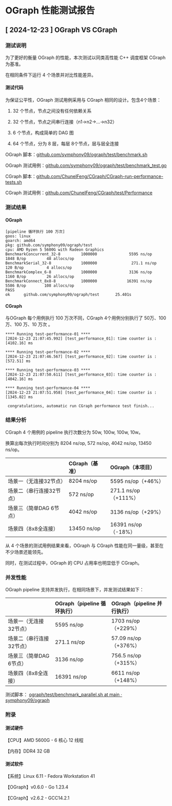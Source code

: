 # OGraph 性能测试报告

## \[ 2024-12-23 ] OGraph VS CGraph

### 测试说明

为了更好的衡量 OGraph 的性能，本次测试以同类高性能 C++ 调度框架 CGraph 为基准。

在相同条件下运行 4 个场景并对比性能差异。

#### 测试代码

为保证公平性，OGraph 测试用例采用与 CGraph 相同的设计。包含4个场景：

1.  32 个节点，节点之间没有任何依赖关系

2.  32 个节点，节点之间串行连接（n1->n2->...->n32）

3.  6 个节点，构成简单的 DAG 图

4.  64 个节点，分为 8 层，每层 8个节点，层与层全连接

OGraph 脚本：[github.com/symphony09/ograph/test/benchmark.sh](https://github.com/symphony09/ograph/blob/main/test/benchmark.sh)

OGraph 测试用例：[github.com/symphony09/ograph/test/benchmark\_test.go](https://github.com/symphony09/ograph/blob/main/test/benchmark_test.go)

CGraph 脚本：[github.com/ChunelFeng/CGraph/CGraph-run-performance-tests.sh](https://github.com/ChunelFeng/CGraph/blob/main/CGraph-run-performance-tests.sh)

CGraph 测试用例：[github.com/ChunelFeng/CGraph/test/Performance](https://github.com/ChunelFeng/CGraph/tree/main/test/Performance)

### 测试结果

#### OGraph

    [pipeline 循环执行 100 万次]
    goos: linux
    goarch: amd64
    pkg: github.com/symphony09/ograph/test
    cpu: AMD Ryzen 5 5600G with Radeon Graphics         
    BenchmarkConcurrent_32-8         1000000              5595 ns/op            1848 B/op         48 allocs/op
    BenchmarkSerial_32-8             1000000               271.1 ns/op           120 B/op          4 allocs/op
    BenchmarkComplex_6-8             1000000              3136 ns/op            1160 B/op         26 allocs/op
    BenchmarkConnect_8x8-8           1000000             16391 ns/op            5586 B/op        108 allocs/op
    PASS
    ok      github.com/symphony09/ograph/test       25.401s

#### CGraph

与OGraph 每个用例执行 100 万次不同，CGraph 4个用例分别执行了 50万、100 万、100 万、10 万次 。

    **** Running test-performance-01 ****
    [2024-12-23 21:07:45.992] [test_performance_01]: time counter is : [4102.16] ms
     
    **** Running test-performance-02 ****
    [2024-12-23 21:07:46.567] [test_performance_02]: time counter is : [572.51] ms
     
    **** Running test-performance-03 ****
    [2024-12-23 21:07:50.611] [test_performance_03]: time counter is : [4042.16] ms
     
    **** Running test-performance-04 ****
    [2024-12-23 21:07:51.958] [test_performance_04]: time counter is : [1345.02] ms
     
     congratulations, automatic run CGraph performance test finish...

### 结果分析

CGraph 4 个用例的 pipeline 执行次数分为 50w, 100w, 100w, 10w。

换算出每次执行时间分别为 8204 ns/op, 572 ns/op, 4042 ns/op, 13450 ns/op。

|                | CGraph（基准）  | OGraph（本项目）        |
| :------------- | :---------- | :----------------- |
| 场景一（无连接32节点）   | 8204 ns/op  | 5595 ns/op（+46%）   |
| 场景二（串行连接32节点）  | 572 ns/op   | 271.1 ns/op（+111%） |
| 场景三（简单DAG 6节点） | 4042 ns/op  | 3136 ns/op（+29%）   |
| 场景四（8x8全连接）    | 13450 ns/op | 16391 ns/op（-18%）  |

从 4 个场景的测试用例结果来看，OGraph 与 CGraph 性能在同一量级，甚至在不少场景还能领先。

同时，在测试过程中，OGraph 的 CPU 占用率也明显低于 CGraph。

### 并发性能

OGraph pipeline 支持并发执行，在相同场景下，并发测试结果如下：

|                | OGraph（pipeline 循环执行） | OGraph（pipeline 并行执行） |
| :------------- | :-------------------- | :-------------------- |
| 场景一（无连接32节点）   | 5595 ns/op            | 1703 ns/op（+229%）     |
| 场景二（串行连接32节点）  | 271.1 ns/op           | 57.09 ns/op（+376%）    |
| 场景三（简单DAG 6节点） | 3136 ns/op            | 756.5 ns/op（+315%）    |
| 场景四（8x8全连接）    | 16391 ns/op           | 6611 ns/op（+148%）     |

测试脚本： [ograph/test/benchmark\_parallel.sh at main · symphony09/ograph](https://github.com/symphony09/ograph/blob/main/test/benchmark_parallel.sh)

### 附录

#### 测试硬件

【CPU】AMD 5600G - 6 核心 12 线程

【内存】DDR4 32 GB

#### 测试软件

【系统】Linux 6.11 - Fedora Workstation 41

【OGraph】v0.6.0 - Go 1.23.4

【CGraph】v2.6.2 - GCC14.2.1
